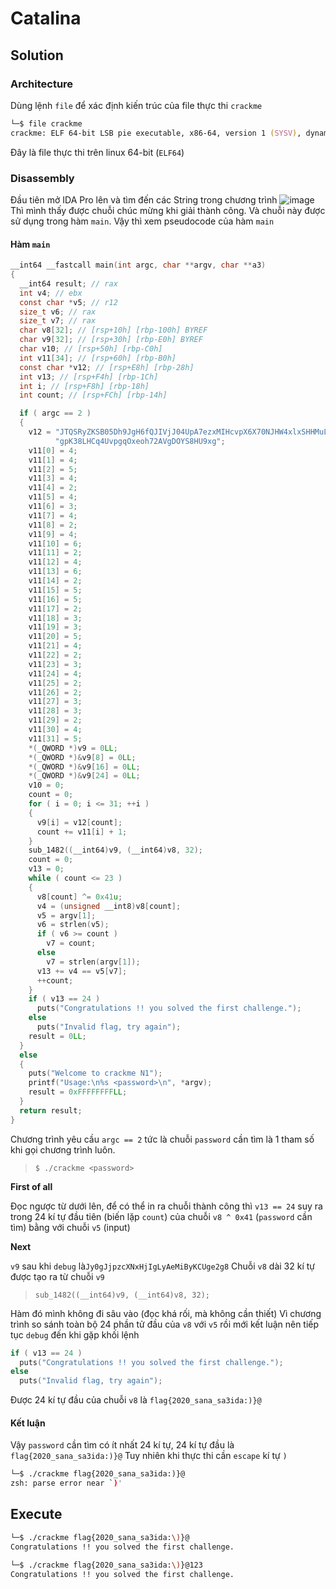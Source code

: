 # Catalina
## Solution
### Architecture
Dùng lệnh `file` để xác định kiến trúc của file thực thi `crackme`
```zsh
└─$ file crackme
crackme: ELF 64-bit LSB pie executable, x86-64, version 1 (SYSV), dynamically linked, interpreter /lib64/ld-linux-x86-64.so.2, for GNU/Linux 3.2.0, BuildID[sha1]=4e67f827e2bb32da50b2ce98842c4a9e9fde0996, stripped
```
Đây là file thực thi trên linux 64-bit (`ELF64`)

### Disassembly

Đầu tiên mở IDA Pro lên và tìm đến các String trong chương trình
![image](https://user-images.githubusercontent.com/59532111/124393301-00634900-dd24-11eb-9a28-53398723d2f0.png)Thì mình thấy được chuỗi chúc mừng khi giải thành công. Và chuỗi này được sử dụng trong hàm `main`. Vậy thì xem pseudocode của hàm `main`

#### Hàm `main`
```c
__int64 __fastcall main(int argc, char **argv, char **a3)
{
  __int64 result; // rax
  int v4; // ebx
  const char *v5; // r12
  size_t v6; // rax
  size_t v7; // rax
  char v8[32]; // [rsp+10h] [rbp-100h] BYREF
  char v9[32]; // [rsp+30h] [rbp-E0h] BYREF
  char v10; // [rsp+50h] [rbp-C0h]
  int v11[34]; // [rsp+60h] [rbp-B0h]
  const char *v12; // [rsp+E8h] [rbp-28h]
  int v13; // [rsp+F4h] [rbp-1Ch]
  int i; // [rsp+F8h] [rbp-18h]
  int count; // [rsp+FCh] [rbp-14h]

  if ( argc == 2 )
  {
    v12 = "JTQSRyZKSB05Dh9JgH6fQJIVjJ04UpA7ezxMIHcvpX6X70NJHW4xlxSHHMuLDjCJbzl9ITfgeLbTDLExZENyYrAzn7ehjAMuZf1siTB4HBLgyJ"
          "gpK38LHCq4UvpgqOxeoh72AVgDOYS8HU9xg";
    v11[0] = 4;
    v11[1] = 4;
    v11[2] = 5;
    v11[3] = 4;
    v11[4] = 2;
    v11[5] = 4;
    v11[6] = 3;
    v11[7] = 4;
    v11[8] = 2;
    v11[9] = 4;
    v11[10] = 6;
    v11[11] = 2;
    v11[12] = 4;
    v11[13] = 6;
    v11[14] = 2;
    v11[15] = 5;
    v11[16] = 5;
    v11[17] = 2;
    v11[18] = 3;
    v11[19] = 3;
    v11[20] = 5;
    v11[21] = 4;
    v11[22] = 2;
    v11[23] = 3;
    v11[24] = 4;
    v11[25] = 2;
    v11[26] = 2;
    v11[27] = 3;
    v11[28] = 3;
    v11[29] = 2;
    v11[30] = 4;
    v11[31] = 5;
    *(_QWORD *)v9 = 0LL;
    *(_QWORD *)&v9[8] = 0LL;
    *(_QWORD *)&v9[16] = 0LL;
    *(_QWORD *)&v9[24] = 0LL;
    v10 = 0;
    count = 0;
    for ( i = 0; i <= 31; ++i )
    {
      v9[i] = v12[count];
      count += v11[i] + 1;
    }
    sub_1482((__int64)v9, (__int64)v8, 32);
    count = 0;
    v13 = 0;
    while ( count <= 23 )
    {
      v8[count] ^= 0x41u;
      v4 = (unsigned __int8)v8[count];
      v5 = argv[1];
      v6 = strlen(v5);
      if ( v6 >= count )
        v7 = count;
      else
        v7 = strlen(argv[1]);
      v13 += v4 == v5[v7];
      ++count;
    }
    if ( v13 == 24 )
      puts("Congratulations !! you solved the first challenge.");
    else
      puts("Invalid flag, try again");
    result = 0LL;
  }
  else
  {
    puts("Welcome to crackme N1");
    printf("Usage:\n%s <password>\n", *argv);
    result = 0xFFFFFFFFLL;
  }
  return result;
}
```

Chương trình yêu cầu `argc == 2` tức là chuỗi `password` cần tìm là 1 tham số khi gọi chương trình luôn. 
> `$ ./crackme <password>`

**First of all**

Đọc ngược từ dưới lên, để có thể in ra chuỗi thành công thì `v13 == 24` suy ra trong 24 kí tự đầu tiên (biến lặp `count`) của chuỗi `v8 ^ 0x41` (`password` cần tìm) bằng với chuỗi `v5` (input)

**Next**

`v9` sau khi `debug` là`Jy0gJjpzcXNxHjIgLyAeMiByKCUge2g8`
Chuỗi `v8` dài 32 kí tự được tạo ra từ chuỗi `v9`
> `sub_1482((__int64)v9, (__int64)v8, 32);`

Hàm đó mình không đi sâu vào (đọc khá rối, mà không cần thiết)
Vì chương trình so sánh toàn bộ 24 phần tử đầu của `v8` với `v5` rồi mới kết luận nên tiếp tục `debug` đến khi gặp khối lệnh 
```c
if ( v13 == 24 )
  puts("Congratulations !! you solved the first challenge.");
else
  puts("Invalid flag, try again");
```
Được 24 kí tự đầu của chuỗi `v8` là `flag{2020_sana_sa3ida:)}@`

#### Kết luận
Vậy `password` cần tìm có ít nhất 24 kí tự, 24 kí tự đầu là `flag{2020_sana_sa3ida:)}@`
Tuy nhiên khi thực thi cần `escape` kí tự `)`
```zsh
└─$ ./crackme flag{2020_sana_sa3ida:)}@
zsh: parse error near `)'
```
## Execute

```zsh
└─$ ./crackme flag{2020_sana_sa3ida:\)}@
Congratulations !! you solved the first challenge.

└─$ ./crackme flag{2020_sana_sa3ida:\)}@123
Congratulations !! you solved the first challenge.
```
